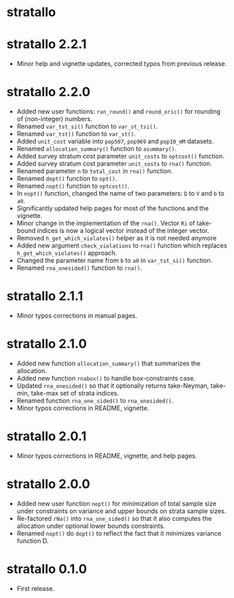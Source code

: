 # stratallo

# stratallo 2.2.1

* Minor help and vignette updates, corrected typos from previous release.

# stratallo 2.2.0

* Added new user functions: `ran_round()` and `round_oric()` for rounding of
  (non-integer) numbers.
* Renamed `var_tst_si()` function to `var_st_tsi()`.
* Renamed `var_tst()` function to `var_st()`.
* Added `unit_cost` variable into `pop507`, `pop969` and `pop10_mM` datasets. 
* Renamed `allocation_summary()` function to `asummary()`.
* Added survey stratum cost parameter `unit_costs` to `optcost()` function. 
* Added survey stratum cost parameter `unit_costs` to `rna()` function.
* Renamed parameter `n` to `total_cost` in `rna()` function.
* Renamed `dopt()` function to `opt()`.
* Renamed `nopt()` function to `optcost()`.
* In `nopt()` function, changed the name of two parameters: `D` to `V` and
  `b` to `a0`.
* Significantly updated help pages for most of the functions and the vignette.
* Minor change in the implementation of the `rna()`. Vector `Ri` of take-bound
  indices is now a logical vector instead of the integer vector.
* Removed `h_get_which_violates()` helper as it is not needed anymore
* Added new argument `check_violations` to `rna()` function which replaces
  `h_get_which_violates()` approach.
* Changed the parameter name from `b` to `a0` in `var_tst_si()` function.
* Renamed `rna_onesided()` function to `rna()`.

# stratallo 2.1.1

* Minor typos corrections in manual pages.

# stratallo 2.1.0

* Added new function `allocation_summary()` that summarizes the allocation.
* Added new function `rnabox()` to handle box-constraints case.
* Updated `rna_onesided()` so that it optionally returns take-Neyman, take-min,
  take-max set of strata indices.
* Renamed function `rna_one_sided()` to `rna_onesided()`.
* Minor typos corrections in README, vignette.

# stratallo 2.0.1

* Minor typos corrections in README, vignette, and help pages.

# stratallo 2.0.0

* Added new user function `nopt()` for minimization of total sample size under
  constraints on variance and upper bounds on strata sample sizes. 
* Re-factored `rNa()` into `rna_one_sided()` so that it also computes the
  allocation under optional lower bounds constraints.
* Renamed `nopt()` do `dopt()` to reflect the fact that it minimizes variance
  function D.
  
# stratallo 0.1.0

* First release.
